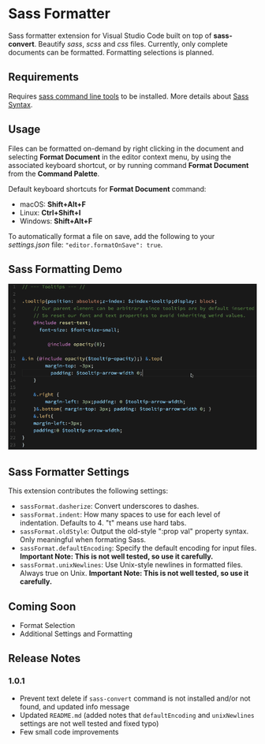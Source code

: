 # Sass Formatter

Sass formatter extension for Visual Studio Code built on top of **sass-convert**. Beautify *sass*, *scss* and *css* files. Currently, only complete documents can be formatted. Formatting selections is planned.

## Requirements

Requires [sass command line tools](http://sass-lang.com/install) to be installed. More details about [Sass Syntax](http://sass-lang.com/documentation/file.SASS_REFERENCE.html#syntax).

## Usage

Files can be formatted on-demand by right clicking in the document and selecting **Format Document** in the editor context menu, by using the associated keyboard shortcut, or by running command **Format Document** from the **Command Palette**.

Default keyboard shortcuts for **Format Document** command:
* macOS: **Shift+Alt+F**
* Linux: **Ctrl+Shift+I**
* Windows: **Shift+Alt+F**

To automatically format a file on save, add the following to your *settings.json* file: `"editor.formatOnSave": true`.

## Sass Formatting Demo

![Sass Formatting Demo](images/sass-format-demo.gif)

## Sass Formatter Settings

This extension contributes the following settings:

* `sassFormat.dasherize`: Convert underscores to dashes.
* `sassFormat.indent`: How many spaces to use for each level of indentation. Defaults to 4. "t" means use hard tabs.
* `sassFormat.oldStyle`: Output the old-style ":prop val" property syntax. Only meaningful when formating Sass.
* `sassFormat.defaultEncoding`: Specify the default encoding for input files. **Important Note: This is not well tested, so use it carefully.**
* `sassFormat.unixNewlines`: Use Unix-style newlines in formatted files. Always true on Unix. **Important Note: This is not well tested, so use it carefully.**

## Coming Soon

* Format Selection
* Additional Settings and Formatting

## Release Notes

### 1.0.1
- Prevent text delete if `sass-convert` command is not installed and/or not found, and updated info message
- Updated `README.md` (added notes that `defaultEncoding` and `unixNewlines` settings are not well tested and fixed typo)
- Few small code improvements
